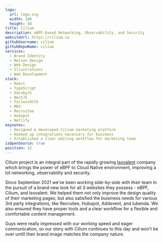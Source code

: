 ```yaml
---
logo:
  url: logo.svg
  width: 180
  height: 58
title: Cilium
description: eBPF-based Networking, Observability, and Security
websiteUrl: https://cilium.io
githubUsername: cilium
githubRepoName: cilium
services:
  - Brand Identity
  - Motion Design
  - Web Design
  - Illustrations
  - Web Development
stack:
  - React
  - TypeScript
  - GatsbyJS
  - NextJS
  - TailwindCSS
  - MDX
  - Recruitee
  - HubSpot
  - Netlify
keynotes:
  - Designed & developed Cilium marketing platform
  - Hooked up integrations necessary for business
  - Established a clear editing workflow for marketing team
isOpenSource: true
position: 12
---
```


Cilium project is an integral part of the rapidly growing [Isovalent](/case-studies/isovalent) company which brings the power of eBPF to Cloud Native environment, improving a lot networking, observability and security.

Since September 2021 we’ve been working side-by-side with their team in the pursuit of a brand new look for all 3 websites they possess - eBPF, Cilium, and Isovalent. We helped them not only improve the design quality of their marketing pages, but also satisfied the buisiness needs for various 3rd party integrations, like Recruitee, Hubspot, Addevent, and Iubenda. We also ensured they have proper tools and a clear workflow for a flexible and comfortable content management.

Guys were really impressed with our working speed and eager communication, so our story with Cilium continues to this day and won’t be over untill their brand image matches the company nature.
